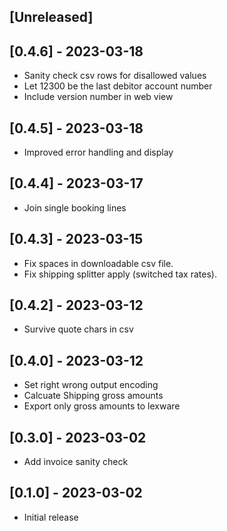 ## [Unreleased]

## [0.4.6] - 2023-03-18

- Sanity check csv rows for disallowed values
- Let 12300 be the last debitor account number
- Include version number in web view

## [0.4.5] - 2023-03-18

- Improved error handling and display

## [0.4.4] - 2023-03-17

- Join single booking lines

## [0.4.3] - 2023-03-15

- Fix spaces in downloadable csv file.
- Fix shipping splitter apply (switched tax rates).

## [0.4.2] - 2023-03-12

- Survive quote chars in csv

## [0.4.0] - 2023-03-12

- Set right wrong output encoding
- Calcuate Shipping gross amounts
- Export only gross amounts to lexware

## [0.3.0] - 2023-03-02

- Add invoice sanity check

## [0.1.0] - 2023-03-02

- Initial release
